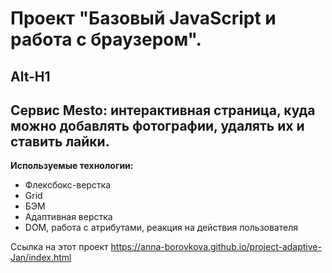 # Проект "Базовый JavaScript и работа с браузером".
Alt-H1
------
## Сервис Mesto: интерактивная страница, куда можно добавлять фотографии, удалять их и ставить лайки.

**Используемые технологии:**
* Флексбокс-верстка
* Grid
* БЭМ
* Адаптивная верстка
* DOM, работа с атрибутами, реакция на действия пользователя

Ссылка на этот проект https://anna-borovkova.github.io/project-adaptive-Jan/index.html
